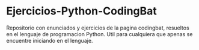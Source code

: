 # Ejercicios-Python-CodingBat
Repositorio con enunciados y ejercicios de la pagina codingbat, resueltos en el lenguaje de programacion Python. Util para cualquiera que apenas se encuentre iniciando en el lenguaje.
